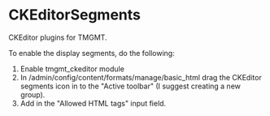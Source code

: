 # CKEditorSegments
CKEditor plugins for TMGMT.

To enable the display segments, do the following:
1. Enable tmgmt_ckeditor module
2. In /admin/config/content/formats/manage/basic_html drag the CKEditor segments
icon in to the "Active toolbar" (I suggest creating a new group).
3. Add <tmgmt-segment id> in the "Allowed HTML tags" input field.
